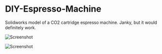 # DIY-Espresso-Machine
Solidworks model of a CO2 cartridge espresso machine.  Janky, but it would definitely work.

![Screenshot](https://user-images.githubusercontent.com/14359191/29992385-0650a9ba-8f4f-11e7-9d53-e3f19f8bef32.PNG)

![Screenshot](https://user-images.githubusercontent.com/14359191/29992386-0af67aee-8f4f-11e7-9ebc-dc7456271c9c.PNG)
